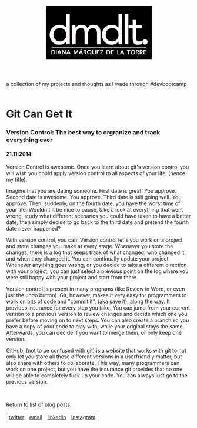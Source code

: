 
<!DOCTYPE html>

<html>
  <head>
    <title> DMDLT: Coding in Progress</title>
    <link rel="stylesheet" type="text/css" href="../style-sheets/index.css">
  </head>
  <body>
    <header>
      <a href="../index.html"><img src="../imgs/dmdlt.jpg"/></a>
    </header>
    <div id="sub">a collection of my projects and thoughts as I wade through #devbootcamp</div>
    <br>
    <main>
      <h1>Git Can Get It</h1>
      <h3>Version Control: The best way to orgranize and track everything ever</h3>
      <h4>21.11.2014</h4>
      <section>
        <p>Version Control is awesome. Once you learn about git's version control you will wish you could apply version control to all aspects of your life, (hence my title).</p>
        <p>Imagine that you are dating someone. First date is great. You approve. Second date is awesome. You approve. Third date is still going well. You approve. Then, suddenly, on the fourth date, you have the worst time of your life. Wouldn't it be nice to pause, take a look at everything that went wrong, study what different scenarios you could have taken to have a better date, then simply decide to go back to the third date and pretend the fourth date never happened?</p>
        <p>With version control, you can! Version control let's you work on a project and store changes you make at every stage. Whenever you store the changes, there is a log that keeps track of what changed, who changed it, and when they changed it. You can continually update your project. Whenever anything goes wrong, or you decide to take a different direction with your project, you can just select a previous point on the log where you were still happy with your project and start from there.</p>
        <p>Version control is present in many programs (like Review in Word, or even just the undo button). Git, however, makes it very easy for programmers to work on bits of code and "commit it", (aka save it), along the way. It provides insurance for every step you take. You can jump from your current version to a previous version to review changes and decide which one you prefer before moving on to next steps. You can also create a branch so you have a copy of your code to play with, while your original stays the same. Afterwards, you can decide if you want to merge them, or only keep one version.</p>
        <p>GitHub, (not to be confused with git) is a website that works with git to not only let you store all these different versions in a userfriendly matter, but also share with others to collaborate. This way, many programmers can work on one project, but you have the insurance git provides that no one will be able to completely fuck up your code. You can always just go to the previous version.</p>
      </section>
    </main>
    <br>
    <p>Return to <a href="blog-index.html">list</a> of blog posts.</p>
  <footer>
    <table class="bar">
      <tr>
        <td id="twitter"><a href="http://www.twitter.com/dmarquezdlt">twitter</a></td>
        <td id="email"><a href="mailto:dmarquezdlt@gmail.com">email</a></td>
        <td id="linkedin"><a href="http://www.linkedin.com/in/dianamarquezdlt">linkedin</a></td>
        <td id="instagram"><a href="http://www.instagram.com/dmarquezdlt">instagram</a></td>
      </tr>
    </table>
  </footer>
  </body>
</html>